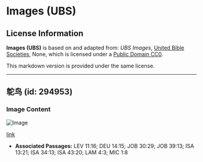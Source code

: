 # Images (UBS)

## License Information

**Images (UBS)** is based on and adapted from: _UBS Images_, [United Bible Societies](https://unitedbiblesocieties.org/), None, which is licensed under a [Public Domain CC0](https://creativecommons.org/public-domain/cc0/).

This markdown version is provided under the same license.



--------------------------------

## 鸵鸟 (id: 294953)

### Image Content

![Image](https://cdn.aquifer.bible/aquifer-content/resources/Media/WEB-0691_ostrich.jpg)

[link](https://cdn.aquifer.bible/aquifer-content/resources/Media/WEB-0691_ostrich.jpg)

* **Associated Passages:** LEV 11:16; DEU 14:15; JOB 30:29; JOB 39:13; ISA 13:21; ISA 34:13; ISA 43:20; LAM 4:3; MIC 1:8


